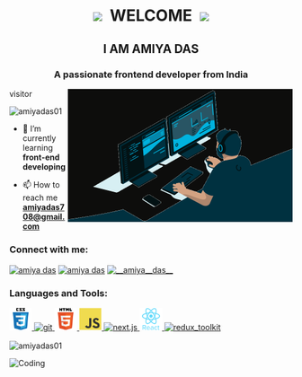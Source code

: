 <h1 align="center">
<img  src="https://user-images.githubusercontent.com/74038190/213844263-a8897a51-32f4-4b3b-b5c2-e1528b89f6f3.png" width="50px" />&nbsp; WELCOME &nbsp;<img src="https://user-images.githubusercontent.com/74038190/213844263-a8897a51-32f4-4b3b-b5c2-e1528b89f6f3.png" width="50px" />
</h1>

<h2 align="center">I AM AMIYA DAS</h2>
<h3 align="center">A passionate frontend developer from India</h3>

<picture>
  <source srcset="https://raw.githubusercontent.com/Potential17/Potential17/master/user%20(2).gif" type="gif">
  <img src="https://raw.githubusercontent.com/Potential17/Potential17/master/user%20(2).gif" align="right" alt="Coding" width="400" />
</picture>
<div align="left"><p> visitor </p><img src="https://profile-counter.glitch.me/amiyadas01/count.svg" 
        alt="amiyadas01" loop /> </div>

- 🌱 I’m currently learning **front-end developing**

- 📫 How to reach me **amiyadas708@gmail.com**

<h3 align="left">Connect with me:</h3>
<p align="left">
    <a href="https://x.com/amiya__das?s=09" target="blank"><img align="center"
            src="https://raw.githubusercontent.com/rahuldkjain/github-profile-readme-generator/master/src/images/icons/Social/twitter.svg"
            alt="amiya das" height="30" width="40" /></a>
    <a href="https://www.linkedin.com/in/amiya-das-?utm_source=share&utm_campaign=share_via&utm_content=profile&utm_medium=android_app" target="blank"><img align="center"
            src="https://raw.githubusercontent.com/rahuldkjain/github-profile-readme-generator/master/src/images/icons/Social/linked-in-alt.svg"
            alt="amiya das" height="30" width="40" /></a>
    <a href="https://instagram.com/__amiya__das__" target="blank"><img align="center"
            src="https://raw.githubusercontent.com/rahuldkjain/github-profile-readme-generator/master/src/images/icons/Social/instagram.svg"
            alt="__amiya__das__" height="30" width="40" /></a>
</p>

<h3 align="left">Languages and Tools:</h3>
<p align="left">  <a href="https://www.w3schools.com/css/" target="_blank" rel="noreferrer"> <img
            src="https://raw.githubusercontent.com/devicons/devicon/master/icons/css3/css3-original-wordmark.svg"
            alt="css3" width="40" height="40" /> </a> <a href="https://git-scm.com/" target="_blank" rel="noreferrer">
        <img src="https://www.vectorlogo.zone/logos/git-scm/git-scm-icon.svg" alt="git" width="40" height="40" /> </a>
    <a href="https://www.w3.org/html/" target="_blank" rel="noreferrer"> <img
            src="https://raw.githubusercontent.com/devicons/devicon/master/icons/html5/html5-original-wordmark.svg"
            alt="html5" width="40" height="40" /> </a> <a href="https://developer.mozilla.org/en-US/docs/Web/JavaScript"
        target="_blank" rel="noreferrer"> <img
            src="https://raw.githubusercontent.com/devicons/devicon/master/icons/javascript/javascript-original.svg"
            alt="javascript" width="40" height="40" /> </a> <a href="https://www.python.org" target="_blank"
        rel="noreferrer"> <a href="https://nextjs.org/" target="_blank" rel="noreferrer"><img 
            src="https://img.icons8.com/fluent-systems-filled/200/FFFFFF/nextjs.png"
            alt="next.js" width="40" height="40" /> </a> <a href="https://reactjs.org/" target="_blank" rel="noreferrer">
        <img src="https://raw.githubusercontent.com/devicons/devicon/master/icons/react/react-original-wordmark.svg"
            alt="react" width="40" height="40" /> </a>
             </a> <a href="https://redux-toolkit.js.org/" target="_blank" rel="noreferrer">
        <img src="http://uxwing.com/wp-content/themes/uxwing/download/brands-and-social-media/redux-icon.png"
            alt="redux_toolkit" width="40" height="40" style={hover:transform-scale-2 }/> </a></p>

<p><img align="center"
        src="https://github-readme-stats.vercel.app/api/top-langs?username=amiyadas01&show_icons=true&locale=en&layout=compact&theme=dark"
        alt="amiyadas01" /></p>
<picture>
  <source srcset="https://media2.dev.to/dynamic/image/width=800%2Cheight=%2Cfit=scale-down%2Cgravity=auto%2Cformat=auto/https%3A%2F%2Fdev-to-uploads.s3.amazonaws.com%2Fuploads%2Farticles%2Fj8wo9f1mou6g5469671h.gif" type="gif">
  <img src="https://media2.dev.to/dynamic/image/width=800%2Cheight=%2Cfit=scale-down%2Cgravity=auto%2Cformat=auto/https%3A%2F%2Fdev-to-uploads.s3.amazonaws.com%2Fuploads%2Farticles%2Fj8wo9f1mou6g5469671h.gif" alt="Coding" width="1000" />
</picture>
       
<!--
**amiyadas01/amiyadas01** is a ✨ _special_ ✨ repository because its `README.md` (this file) appears on your GitHub profile.

Here are some ideas to get you started:

- 🔭 I’m currently working on ...
- 🌱 I’m currently learning ...
- 👯 I’m looking to collaborate on ...
- 🤔 I’m looking for help with ...
- 💬 Ask me about ...
- 📫 How to reach me: ...
- 😄 Pronouns: ...
- ⚡ Fun fact: ...
-->
